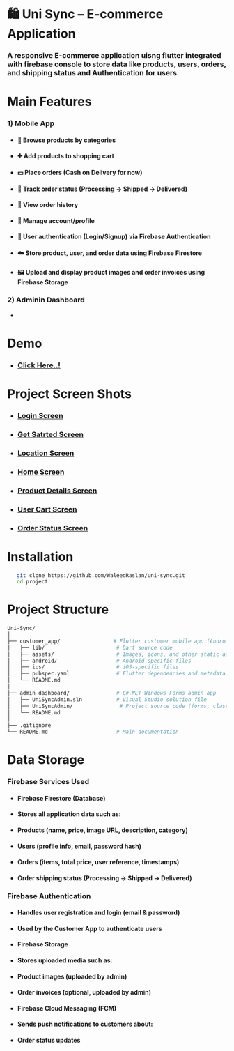 # 🛍️ Uni Sync – E-commerce Application
### A responsive E-commerce application uisng flutter integrated with firebase console to store data like products, users, orders, and shipping status and Authentication for users.

# Main Features
### 1) Mobile App
- #### 🛒 Browse products by categories

- #### ➕ Add products to shopping cart

- #### 💵 Place orders (Cash on Delivery for now)

- #### 🚚 Track order status (Processing → Shipped → Delivered)

- #### 📜 View order history

- #### 👤 Manage account/profile

- #### 🔐 User authentication (Login/Signup) via Firebase Authentication

- #### ☁️ Store product, user, and order data using Firebase Firestore

- #### 🖼️ Upload and display product images and order invoices using Firebase Storage 

### 2) Adminin Dashboard
- 

# Demo
- ### [Click Here..!](https://www.linkedin.com/posts/waleed-raslan-027a57318_flutter-dart-firebase-activity-7373202321637560320-ioNn?utm_source=share&utm_medium=member_desktop&rcm=ACoAAFCZ_F8B7ajEsIeOhVGqIQpC1Vuo1MznIPk)

# Project Screen Shots
- ### [Login Screen](https://i.ibb.co/B2T9SydP/Android-Emulator-Pixel-6-5554-9-16-2025-7-52-47-AM.png)

- ### [Get Satrted Screen](https://i.ibb.co/3YQTm2Lg/Android-Emulator-Pixel-6-5554-9-16-2025-7-52-50-AM.png)

- ### [Location Screen](https://i.ibb.co/pVxSR0Z/Android-Emulator-Pixel-6-5554-9-16-2025-7-54-02-AM.png)

- ### [Home Screen](https://i.ibb.co/Vp5GVKd4/Android-Emulator-Pixel-6-5554-9-16-2025-7-53-46-AM.png)

- ### [Product Details Screen](https://i.ibb.co/fdh9DG35/Android-Emulator-Pixel-6-5554-9-16-2025-7-54-59-AM.png)

- ### [User Cart Screen](https://i.ibb.co/NdgPX5Nm/Android-Emulator-Pixel-6-5554-9-16-2025-7-53-54-AM.png)

- ### [Order Status Screen](https://i.ibb.co/YFW6nSMj/Android-Emulator-Pixel-6-5554-9-16-2025-7-54-14-AM.png)

# Installation
``` bash
   git clone https://github.com/WaleedRaslan/uni-sync.git
   cd project
``` 

# Project Structure
``` bash
Uni-Sync/
│
├── customer_app/                 # Flutter customer mobile app (Android & iOS)
│   ├── lib/                       # Dart source code
│   ├── assets/                    # Images, icons, and other static assets
│   ├── android/                   # Android-specific files
│   ├── ios/                       # iOS-specific files
│   ├── pubspec.yaml               # Flutter dependencies and metadata
│   └── README.md
│
├── admin_dashboard/               # C#.NET Windows Forms admin app
│   ├── UniSyncAdmin.sln           # Visual Studio solution file
│   ├── UniSyncAdmin/               # Project source code (forms, classes, logic)
│   └── README.md
│
├── .gitignore
└── README.md                      # Main documentation
```
# Data Storage

### Firebase Services Used

- #### Firebase Firestore (Database)

- #### Stores all application data such as:

- #### Products (name, price, image URL, description, category)

- #### Users (profile info, email, password hash)

- #### Orders (items, total price, user reference, timestamps)

- #### Order shipping status (Processing → Shipped → Delivered)

### Firebase Authentication

- #### Handles user registration and login (email & password)

- #### Used by the Customer App to authenticate users

- #### Firebase Storage

- #### Stores uploaded media such as:

- #### Product images (uploaded by admin)

- #### Order invoices (optional, uploaded by admin)

- #### Firebase Cloud Messaging (FCM)

- #### Sends push notifications to customers about:

- #### Order status updates
